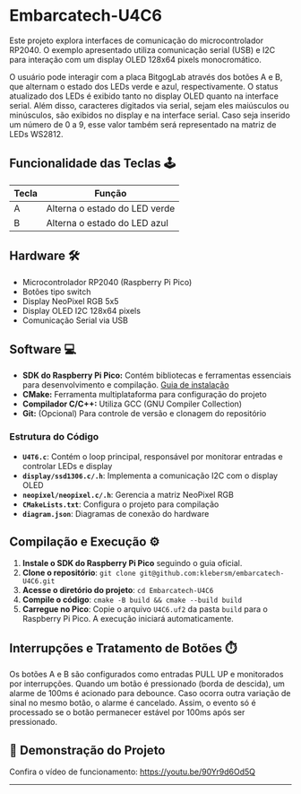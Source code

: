 # Embarcatech-U4C6

Este projeto explora interfaces de comunicação do microcontrolador RP2040. O exemplo apresentado utiliza comunicação serial (USB) e I2C para interação com um display OLED 128x64 pixels monocromático.

O usuário pode interagir com a placa BitgogLab através dos botões A e B, que alternam o estado dos LEDs verde e azul, respectivamente. O status atualizado dos LEDs é exibido tanto no display OLED quanto na interface serial. Além disso, caracteres digitados via serial, sejam eles maiúsculos ou minúsculos, são exibidos no display e na interface serial. Caso seja inserido um número de 0 a 9, esse valor também será representado na matriz de LEDs WS2812.

## Funcionalidade das Teclas 🕹️

| Tecla | Função |
| ----- | ----------------------------- |
| A     | Alterna o estado do LED verde |
| B     | Alterna o estado do LED azul  |

## Hardware 🛠️

- Microcontrolador RP2040 (Raspberry Pi Pico)
- Botões tipo switch
- Display NeoPixel RGB 5x5
- Display OLED I2C 128x64 pixels
- Comunicação Serial via USB

## Software 💻

- **SDK do Raspberry Pi Pico:** Contém bibliotecas e ferramentas essenciais para desenvolvimento e compilação. [Guia de instalação](https://www.raspberrypi.com/documentation/pico/getting-started/)
- **CMake:** Ferramenta multiplataforma para configuração do projeto
- **Compilador C/C++:** Utiliza GCC (GNU Compiler Collection)
- **Git:** (Opcional) Para controle de versão e clonagem do repositório

### Estrutura do Código

- **`U4T6.c`**: Contém o loop principal, responsável por monitorar entradas e controlar LEDs e display
- **`display/ssd1306.c/.h`**: Implementa a comunicação I2C com o display OLED
- **`neopixel/neopixel.c/.h`**: Gerencia a matriz NeoPixel RGB
- **`CMakeLists.txt`**: Configura o projeto para compilação
- **`diagram.json`**: Diagramas de conexão do hardware

## Compilação e Execução ⚙️

1. **Instale o SDK do Raspberry Pi Pico** seguindo o guia oficial.
2. **Clone o repositório**: `git clone git@github.com:klebersm/embarcatech-U4C6.git`
3. **Acesse o diretório do projeto**: `cd Embarcatech-U4C6`
4. **Compile o código**: `cmake -B build && cmake --build build`
5. **Carregue no Pico**: Copie o arquivo `U4C6.uf2` da pasta `build` para o Raspberry Pi Pico. A execução iniciará automaticamente.

## Interrupções e Tratamento de Botões ⏱️

Os botões A e B são configurados como entradas PULL UP e monitorados por interrupções. Quando um botão é pressionado (borda de descida), um alarme de 100ms é acionado para debounce. Caso ocorra outra variação de sinal no mesmo botão, o alarme é cancelado. Assim, o evento só é processado se o botão permanecer estável por 100ms após ser pressionado.

## 🎥 Demonstração do Projeto

Confira o vídeo de funcionamento:
https://youtu.be/90Yr9d6Od5Q


---

